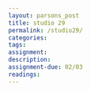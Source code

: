 ```yaml
---  
layout: parsons_post  
title: studio 29 
permalink: /studio29/  
categories:   
tags:  
assignment: 
description: 
assignment-due: 02/03
readings: 
---  
```

